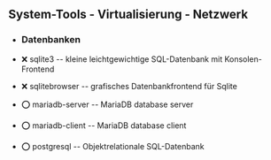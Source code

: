 ##  System-Tools - Virtualisierung - Netzwerk

- ###  Datenbanken

- :x:  sqlite3  -- kleine leichtgewichtige SQL-Datenbank mit Konsolen-Frontend
- :x:  sqlitebrowser  -- grafisches Datenbankfrontend für Sqlite

- :o:  mariadb-server  -- MariaDB database server
- :o:  mariadb-client  -- MariaDB database client 

- :o:  postgresql  -- Objektrelationale SQL-Datenbank